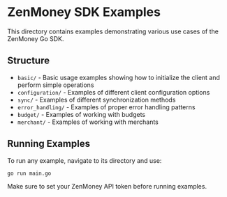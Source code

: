 # ZenMoney SDK Examples

This directory contains examples demonstrating various use cases of the ZenMoney Go SDK.

## Structure

- `basic/` - Basic usage examples showing how to initialize the client and perform simple operations
- `configuration/` - Examples of different client configuration options
- `sync/` - Examples of different synchronization methods
- `error_handling/` - Examples of proper error handling patterns
- `budget/` - Examples of working with budgets
- `merchant/` - Examples of working with merchants

## Running Examples

To run any example, navigate to its directory and use:
```bash
go run main.go
```

Make sure to set your ZenMoney API token before running examples.